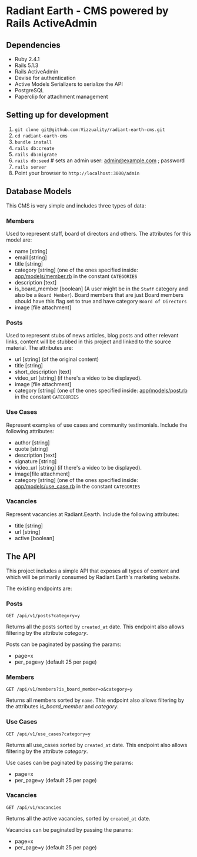 # Radiant Earth - CMS powered by Rails ActiveAdmin

## Dependencies

* Ruby 2.4.1
* Rails 5.1.3
* Rails ActiveAdmin
* Devise for authentication
* Active Models Serializers to serialize the API
* PostgreSQL
* Paperclip for attachment management


## Setting up for development

1. `git clone git@github.com:Vizzuality/radiant-earth-cms.git`
2. `cd radiant-earth-cms`
3. `bundle install`
4. `rails db:create`
5. `rails db:migrate`
6. `rails db:seed` # sets an admin user: admin@example.com ; password
7. `rails server`
8. Point your browser to `http://localhost:3000/admin`


## Database Models

This CMS is very simple and includes three types of data:

### Members

Used to represent staff, board of directors and others. The attributes for this
model are:

* name [string]
* email [string]
* title [string]
* category [string] (one of the ones specified inside: [app/models/member.rb](app/models/member.rb) in the constant `CATEGORIES`
* description [text]
* is_board_member [boolean] (A user might be in the `Staff` category and also be a `Board Member`). Board members that are just Board members should have this flag set to true and have category `Board of Directors`
* image [file attachment]

### Posts

Used to represent stubs of news articles, blog posts and other relevant links,
content will be stubbed in this project and linked to the source material.
The attributes are:

* url [string] (of the original content)
* title [string]
* short_description [text]
* video_url [string] (if there's a video to be displayed).
* image [file attachment]
* category [string] (one of the ones specified inside: [app/models/post.rb](app/models/post.rb) in the constant `CATEGORIES`


### Use Cases

Represent examples of use cases and community testimonials. Include the following
attributes:

* author [string]
* quote [string]
* description [text]
* signature [string]
* video_url [string] (if there's a video to be displayed).
* image[file attachment]
* category [string] (one of the ones specified inside: [app/models/use_case.rb](app/models/use_case.rb) in the constant `CATEGORIES`

### Vacancies

Represent vacancies at Radiant.Eearth. Include the following attributes:

* title [string]
* url [string]
* active [boolean]

## The API

This project includes a simple API that exposes all types of content and which
will be primarily consumed by Radiant.Earth's marketing website.


The existing endpoints are:

### Posts

`GET /api/v1/posts?category=y`

Returns all the posts sorted by `created_at` date. This endpoint also allows
filtering by the attribute _category_.

Posts can be paginated by passing the params:

* page=x
* per_page=y (default 25 per page)

### Members

`GET /api/v1/members?is_board_member=x&category=y`

Returns all members sorted by `name`. This endpoint also allows filtering by the
attributes _is_board_member_ and _category_.

### Use Cases

`GET /api/v1/use_cases?category=y`

Returns all use_cases sorted by `created_at` date. This endpoint also allows
filtering by the attribute _category_.

Use cases can be paginated by passing the params:

* page=x
* per_page=y (default 25 per page)


### Vacancies

`GET /api/v1/vacancies`

Returns all the active vacancies, sorted by `created_at` date.

Vacancies can be paginated by passing the params:

* page=x
* per_page=y (default 25 per page)
